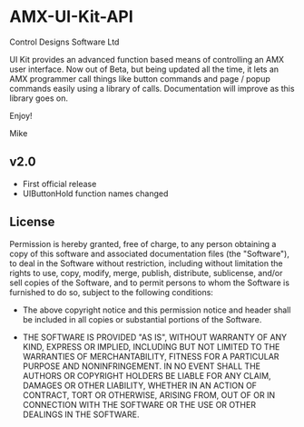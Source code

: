 AMX-UI-Kit-API
==============
Control Designs Software Ltd

UI Kit provides an advanced function based means of controlling an AMX user interface. Now out of Beta, but being updated all the time, it lets an AMX programmer call things like button commands and page / popup commands easily using a library of calls. Documentation will improve as this library goes on.

Enjoy!

Mike

v2.0
--------------
- First official release
- UIButtonHold function names changed

License
--------------
Permission is hereby granted, free of charge, to any person obtaining a copy of this software and associated documentation files (the "Software"), to deal in the Software without restriction, including without limitation the rights to use, copy, modify, merge, publish, distribute, sublicense, and/or sell copies of the Software, and to permit persons to whom the Software is furnished to do so, subject to the following conditions:

- The above copyright notice and this permission notice and header shall be included in all copies or substantial portions of the Software.

- THE SOFTWARE IS PROVIDED "AS IS", WITHOUT WARRANTY OF ANY KIND, EXPRESS OR IMPLIED, INCLUDING BUT NOT LIMITED TO THE WARRANTIES OF MERCHANTABILITY, FITNESS FOR A PARTICULAR PURPOSE AND NONINFRINGEMENT. IN NO EVENT SHALL THE AUTHORS OR COPYRIGHT HOLDERS BE LIABLE FOR ANY CLAIM, DAMAGES OR OTHER LIABILITY, WHETHER IN AN ACTION OF CONTRACT, TORT OR OTHERWISE, ARISING FROM, OUT OF OR IN CONNECTION WITH THE SOFTWARE OR THE USE OR OTHER DEALINGS IN THE SOFTWARE.



